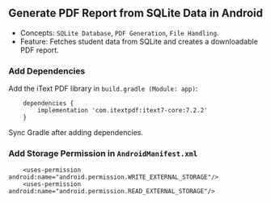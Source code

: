 ## Generate PDF Report from SQLite Data in Android

* Concepts: ```SQLite Database```, ```PDF Generation```, ```File Handling```.
* Feature: Fetches student data from SQLite and creates a downloadable PDF report.


### Add Dependencies

Add the iText PDF library in ```build.gradle (Module: app)```:

```
    dependencies {
        implementation 'com.itextpdf:itext7-core:7.2.2'
    }
```

Sync Gradle after adding dependencies.

### Add Storage Permission in ```AndroidManifest.xml```

```
    <uses-permission android:name="android.permission.WRITE_EXTERNAL_STORAGE"/>
    <uses-permission android:name="android.permission.READ_EXTERNAL_STORAGE"/>
```

